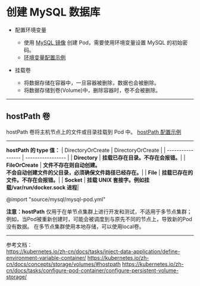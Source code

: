 # 创建 MySQL 数据库

- 配置环境变量

  - 使用 [MySQL 镜像](https://hub.docker.com/_/mysql) 创建 Pod，需要使用环境变量设置 MySQL 的初始密码。
  - [环境变量配置示例](https://kubernetes.io/zh-cn/docs/tasks/inject-data-application/define-environment-variable-container/#define-an-env-variable-for-a-container)

- 挂载卷
  - 将数据存储在容器中，一旦容器被删除，数据也会被删除。
  - 将数据存储到卷(Volume)中，删除容器时，卷不会被删除。

---

## hostPath 卷

hostPath 卷将主机节点上的文件或目录挂载到 Pod 中。
[hostPath 配置示例](https://kubernetes.io/docs/concepts/storage/volumes/#hostpath-configuration-example)

---

**hostPath 的 type 值：**
| DirectoryOrCreate | DirectoryOrCreate |
| ----------------- | ----------------- |
| **Directory** | **挂载已存在目录。不存在会报错。**|
| **FileOrCreate** | **文件不存在则自动创建。**<br>**不会自动创建文件的父目录，必须确保文件路径已经存在。**|
| **File** | **挂载已存在的文件。不存在会报错。**|
| **Socket** | **挂载 UNIX 套接字。例如挂载/var/run/docker.sock 进程**|

@import "source/mysql/mysql-pod.yml"

<p class="r">
<b>注意：hostPath</b> 仅用于在单节点集群上进行开发和测试，不适用于多节点集群；
例如，当Pod被重新创建时，可能会被调度到与原先不同的节点上，导致新的Pod没有数据。
在多节点集群使用本地存储，可以使用local卷。
</p>

---

参考文档：  
https://kubernetes.io/zh-cn/docs/tasks/inject-data-application/define-environment-variable-container/
https://kubernetes.io/zh-cn/docs/concepts/storage/volumes/#hostpath
https://kubernetes.io/zh-cn/docs/tasks/configure-pod-container/configure-persistent-volume-storage/
